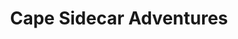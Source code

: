 ---
title: "Cape Sidecar Adventures"
url: /cape-town/cape-sidecar-adventures/
shop: travel agency
---
